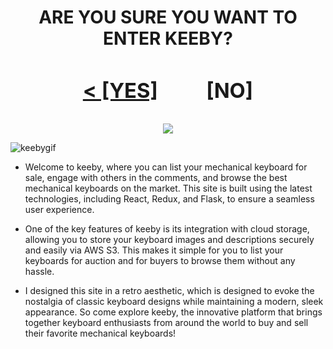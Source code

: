 <!-- <h1 align="center" > ARE YOU SURE YOU WANT TO ENTER KEEBY? <br> < [YES]                [NO] </h1> -->

<h1 align="center" > ARE YOU SURE YOU WANT TO ENTER KEEBY? <br> <div align="center">
  <h3><a href="https://keeby.onrender.com">< [YES]</a>          [NO]</h3>
</div> </h1>

<p align="center"> 
  <img src="https://skillicons.dev/icons?i=react,redux,aws,js,py,flask,webpack,github,sqlite,babel,vscode,git,html,postman&perline=7">
</p>

![keebygif](./react-app/src/media/keebyReadMe.gif)

<!-- <div align="center">
  <h2><a href="https://keeby.onrender.com">keeby live site</a></h2>
</div> -->


- Welcome to keeby, where you can list your mechanical keyboard for sale, engage with others in the comments, and browse the best mechanical keyboards on the market. This site is built using the latest technologies, including React, Redux, and Flask, to ensure a seamless user experience.
 </h3>


- One of the key features of keeby is its integration with cloud storage, allowing you to store your keyboard images and descriptions securely and easily via AWS S3. This makes it simple for you to list your keyboards for auction and for buyers to browse them without any hassle.


- I designed this site in a retro aesthetic, which is designed to evoke the nostalgia of classic keyboard designs while maintaining a modern, sleek appearance. So come explore keeby, the innovative platform that brings together keyboard enthusiasts from around the world to buy and sell their favorite mechanical keyboards!


<!-- The leading mechanical keyboard auction house specializing in all things thock.  -->
